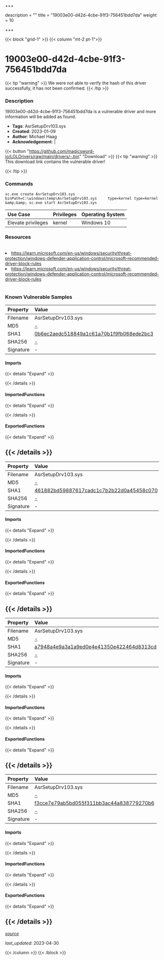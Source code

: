 +++

description = ""
title = "19003e00-d42d-4cbe-91f3-756451bdd7da"
weight = 10

+++


{{< block "grid-1" >}}
{{< column "mt-2 pt-1">}}


# 19003e00-d42d-4cbe-91f3-756451bdd7da 


{{< tip "warning" >}}
We were not able to verify the hash of this driver successfully, it has not been confirmed.
{{< /tip >}}


### Description

19003e00-d42d-4cbe-91f3-756451bdd7da is a vulnerable driver and more information will be added as found.
- **Tags**: AsrSetupDrv103.sys
- **Created**: 2023-01-09
- **Author**: Michael Haag
- **Acknowledgement**:  | [](https://twitter.com/)

{{< button "https://github.com/magicsword-io/LOLDrivers/raw/main/drivers/-.bin" "Download" >}}
{{< tip "warning" >}}
This download link contains the vulnerable driver!

{{< /tip >}}

### Commands

```
sc.exe create AsrSetupDrv103.sys binPath=C:\windows\temp\AsrSetupDrv103.sys     type=kernel type=kernel &amp;&amp; sc.exe start AsrSetupDrv103.sys
```

| Use Case | Privileges | Operating System | 
|:---- | ---- | ---- |
| Elevate privileges | kernel | Windows 10 |

### Resources
<br>
<li><a href=" https://learn.microsoft.com/en-us/windows/security/threat-protection/windows-defender-application-control/microsoft-recommended-driver-block-rules"> https://learn.microsoft.com/en-us/windows/security/threat-protection/windows-defender-application-control/microsoft-recommended-driver-block-rules</a></li>
<li><a href="https://learn.microsoft.com/en-us/windows/security/threat-protection/windows-defender-application-control/microsoft-recommended-driver-block-rules">https://learn.microsoft.com/en-us/windows/security/threat-protection/windows-defender-application-control/microsoft-recommended-driver-block-rules</a></li>
<br>

### Known Vulnerable Samples

| Property           | Value |
|:-------------------|:------|
| Filename           | AsrSetupDrv103.sys |
| MD5                | [-](https://www.virustotal.com/gui/file/-) |
| SHA1               | [0b6ec2aedc518849a1c61a70b1f9fb068ede2bc3](https://www.virustotal.com/gui/file/0b6ec2aedc518849a1c61a70b1f9fb068ede2bc3) |
| SHA256             | [-](https://www.virustotal.com/gui/file/-) |
| Signature         | -   |


#### Imports
{{< details "Expand" >}}

{{< /details >}}
#### ImportedFunctions
{{< details "Expand" >}}

{{< /details >}}
#### ExportedFunctions
{{< details "Expand" >}}

{{< /details >}}
-----
| Property           | Value |
|:-------------------|:------|
| Filename           | AsrSetupDrv103.sys |
| MD5                | [-](https://www.virustotal.com/gui/file/-) |
| SHA1               | [461882bd59887617cadc1c7b2b22d0a45458c070](https://www.virustotal.com/gui/file/461882bd59887617cadc1c7b2b22d0a45458c070) |
| SHA256             | [-](https://www.virustotal.com/gui/file/-) |
| Signature         | -   |


#### Imports
{{< details "Expand" >}}

{{< /details >}}
#### ImportedFunctions
{{< details "Expand" >}}

{{< /details >}}
#### ExportedFunctions
{{< details "Expand" >}}

{{< /details >}}
-----
| Property           | Value |
|:-------------------|:------|
| Filename           | AsrSetupDrv103.sys |
| MD5                | [-](https://www.virustotal.com/gui/file/-) |
| SHA1               | [a7948a4e9a3a1a9ed0e4e41350e422464d8313cd](https://www.virustotal.com/gui/file/a7948a4e9a3a1a9ed0e4e41350e422464d8313cd) |
| SHA256             | [-](https://www.virustotal.com/gui/file/-) |
| Signature         | -   |


#### Imports
{{< details "Expand" >}}

{{< /details >}}
#### ImportedFunctions
{{< details "Expand" >}}

{{< /details >}}
#### ExportedFunctions
{{< details "Expand" >}}

{{< /details >}}
-----
| Property           | Value |
|:-------------------|:------|
| Filename           | AsrSetupDrv103.sys |
| MD5                | [-](https://www.virustotal.com/gui/file/-) |
| SHA1               | [f3cce7e79ab5bd055f311bb3ac44a838779270b6](https://www.virustotal.com/gui/file/f3cce7e79ab5bd055f311bb3ac44a838779270b6) |
| SHA256             | [-](https://www.virustotal.com/gui/file/-) |
| Signature         | -   |


#### Imports
{{< details "Expand" >}}

{{< /details >}}
#### ImportedFunctions
{{< details "Expand" >}}

{{< /details >}}
#### ExportedFunctions
{{< details "Expand" >}}

{{< /details >}}
-----



[*source*](https://github.com/magicsword-io/LOLDrivers/tree/main/yaml/19003e00-d42d-4cbe-91f3-756451bdd7da.yaml)

*last_updated:* 2023-04-30








{{< /column >}}
{{< /block >}}
